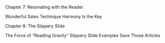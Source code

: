 Chapter 7: Resonating with the Reader

Wonderful Sales Technique Harmony Is the Key

Chapter 8: The Slippery Slide

The Force of “Reading Gravity” Slippery Slide Examples Save Those Articles